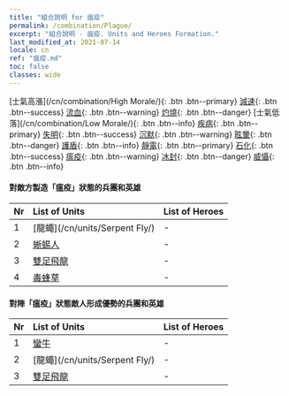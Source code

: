 ```yaml
---
title: "組合說明 for 瘟疫"
permalink: /combination/Plague/
excerpt: "組合說明 - 瘟疫. Units and Heroes Formation."
last_modified_at: 2021-07-14
locale: cn
ref: "瘟疫.md"
toc: false
classes: wide
---
```


  [士氣高漲](/cn/combination/High Morale/){: .btn .btn--primary} [減速](/cn/combination/Slow/){: .btn .btn--success} [流血](/cn/combination/Bleeding/){: .btn .btn--warning} [灼燒](/cn/combination/Burning/){: .btn .btn--danger} [士氣低落](/cn/combination/Low Morale/){: .btn .btn--info} [疾病](/cn/combination/Disease/){: .btn .btn--primary} [失明](/cn/combination/Blind/){: .btn .btn--success} [沉默](/cn/combination/Silence/){: .btn .btn--warning} [眩暈](/cn/combination/Stun/){: .btn .btn--danger} [護盾](/cn/combination/Shield/){: .btn .btn--info} [靜電](/cn/combination/Static/){: .btn .btn--primary} [石化](/cn/combination/Petrify/){: .btn .btn--success} [瘟疫](/cn/combination/Plague/){: .btn .btn--warning} [冰封](/cn/combination/Freeze/){: .btn .btn--danger} [威懾](/cn/combination/Deterrence/){: .btn .btn--info} 


#### 對敵方製造「瘟疫」狀態的兵團和英雄

  | Nr |  List of Units  | List of Heroes | 
  |:---|:----------------|:---------------| 
  | 1 | [龍蠅](/cn/units/Serpent Fly/) | - |
  | 2 | [蜥蜴人](/cn/units/Lizardman/) | - |
  | 3 | [雙足飛龍](/cn/units/Wyvern/) | - |
  | 4 | [毒蜂草](/cn/units/Waspwort/) | - |


#### 對陣「瘟疫」狀態敵人形成優勢的兵團和英雄

  | Nr |  List of Units  | List of Heroes | 
  |:---|:----------------|:---------------| 
  | 1 | [蠻牛](/cn/units/Gorgon/) | - |
  | 2 | [龍蠅](/cn/units/Serpent Fly/) | - |
  | 3 | [雙足飛龍](/cn/units/Wyvern/) | - |
